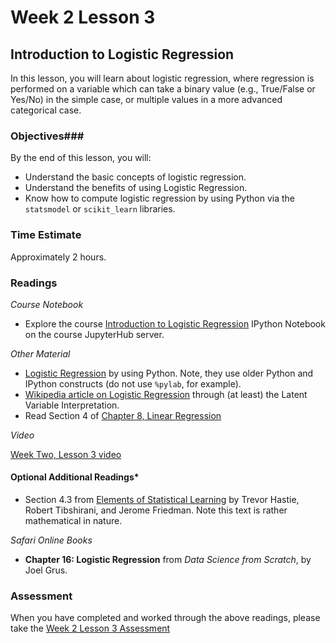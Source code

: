 # Week 2 Lesson 3 #
## Introduction to Logistic Regression ##

In this lesson, you will learn about logistic regression, where regression is performed on a variable which can take a binary value (e.g., True/False or Yes/No) in the simple case, or multiple values in a more advanced categorical case.


### Objectives###
By the end of this lesson, you will:

- Understand the basic concepts of logistic regression.
- Understand the benefits of using Logistic Regression.
- Know how to compute logistic regression by using Python via the `statsmodel` or `scikit_learn` libraries.

### Time Estimate ###
Approximately 2 hours.

### Readings ###

_Course Notebook_

- Explore the course [Introduction to Logistic Regression][intro2lr]
  IPython Notebook on the course JupyterHub server.

_Other Material_

- [Logistic Regression][lr] by using Python. Note, they use older Python and IPython constructs (do not use `%pylab`, for example).
- [Wikipedia article on Logistic Regression][wlog] through (at least) the Latent Variable Interpretation.
- Read Section 4 of [Chapter 8, Linear Regression][blr]

_Video_

[Week Two, Lesson 3 video][lv]

#### Optional Additional Readings*

- Section 4.3 from [Elements of Statistical Learning][esl] by Trevor
  Hastie, Robert Tibshirani, and Jerome Friedman. Note this text is rather
  mathematical in nature.

_Safari Online Books_

- **Chapter 16: Logistic Regression** from _Data Science from Scratch_, by Joel Grus.

### Assessment ###

When you have completed and worked through the above readings, please take the [Week 2 Lesson 3 Assessment][wa]

[lv]: https://mediaspace.illinois.edu/media/Week+2+Lesson+3/1_3cushqzd/63153661
[intro2lr]: ../notebooks/intro2lr.ipynb

[lr]: http://blog.yhat.com/posts/logistic-regression-python-rodeo.html
[wlog]: https://en.wikipedia.org/wiki/Logistic_regression
[blr]: https://www.openintro.org/download.php?file=os2_08&amp;referrer=/stat/textbook/textbook_os2_chapters.php
[isl]: http://www-bcf.usc.edu/~gareth/ISL/
[esl]: http://statweb.stanford.edu/~tibs/ElemStatLearn/
[wa]: https://learn.illinois.edu/mod/quiz/view.php?id=1844385
